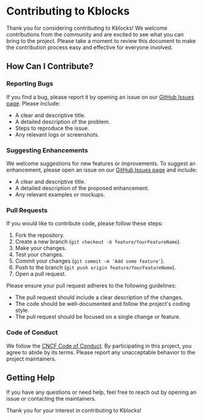 # Contributing to Kblocks

Thank you for considering contributing to Kblocks! We welcome contributions from the community and
are excited to see what you can bring to the project. Please take a moment to review this document
to make the contribution process easy and effective for everyone involved.

## How Can I Contribute?

### Reporting Bugs

If you find a bug, please report it by opening an issue on our [GitHub Issues
page](https://github.com/kblocksio/kblocks/issues). Please include:

- A clear and descriptive title.
- A detailed description of the problem.
- Steps to reproduce the issue.
- Any relevant logs or screenshots.

### Suggesting Enhancements

We welcome suggestions for new features or improvements. To suggest an enhancement, please open an
issue on our [GitHub Issues page](https://github.com/kblocksio/kblocks/issues) and include:

- A clear and descriptive title.
- A detailed description of the proposed enhancement.
- Any relevant examples or mockups.

### Pull Requests

If you would like to contribute code, please follow these steps:

1. Fork the repository.
2. Create a new branch (`git checkout -b feature/YourFeatureName`).
3. Make your changes.
4. Test your changes.
5. Commit your changes (`git commit -m 'Add some feature'`).
6. Push to the branch (`git push origin feature/YourFeatureName`).
7. Open a pull request.

Please ensure your pull request adheres to the following guidelines:

- The pull request should include a clear description of the changes.
- The code should be well-documented and follow the project's coding style.
- The pull request should be focused on a single change or feature.

### Code of Conduct

We follow the [CNCF Code of Conduct](https://github.com/cncf/foundation/blob/main/code-of-conduct.md).
By participating in this project, you agree to abide by its terms. Please report any unacceptable
behavior to the project maintainers.

## Getting Help

If you have any questions or need help, feel free to reach out by opening an issue or contacting the
maintainers.

Thank you for your interest in contributing to Kblocks!
